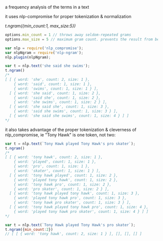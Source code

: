 a frequency analysis of the terms in a text

it uses nlp-compromise for proper tokenization & normalization

*t.ngram({min_count:1, max_size:5})*
```javascript
options.min_count = 1 // throws away seldom-repeated grams
options.max_size = 5 // maximum gram count. prevents the result from becoming gigantic
```

```javascript
var nlp = require('nlp_compromise');
var nlpNgram = require('nlp-ngram');
nlp.plugin(nlpNgram);

var t = nlp.text('she said she swims');
t.ngram()
/*
[ [ { word: 'she', count: 2, size: 1 },
    { word: 'said', count: 1, size: 1 },
    { word: 'swims', count: 1, size: 1 } ],
  [ { word: 'she said', count: 1, size: 2 },
    { word: 'said she', count: 1, size: 2 },
    { word: 'she swims', count: 1, size: 2 } ],
  [ { word: 'she said she', count: 1, size: 3 },
    { word: 'said she swims', count: 1, size: 3 } ],
  [ { word: 'she said she swims', count: 1, size: 4 } ] ]
*/
```

it also takes advantage of the proper tokenization & cleverness of nlp_compromise, ie "Tony Hawk" is one token, not two:
```javascript
var t = nlp.text(`Tony Hawk played Tony Hawk's pro skater`);
t.ngram()
/*
[ [ { word: 'tony hawk', count: 2, size: 1 },
    { word: 'played', count: 1, size: 1 },
    { word: 'pro', count: 1, size: 1 },
    { word: 'skater', count: 1, size: 1 } ],
  [ { word: 'tony hawk played', count: 1, size: 2 },
    { word: 'played tony hawk', count: 1, size: 2 },
    { word: 'tony hawk pro', count: 1, size: 2 },
    { word: 'pro skater', count: 1, size: 2 } ],
  [ { word: 'tony hawk played tony hawk', count: 1, size: 3 },
    { word: 'played tony hawk pro', count: 1, size: 3 },
    { word: 'tony hawk pro skater', count: 1, size: 3 } ],
  [ { word: 'tony hawk played tony hawk pro', count: 1, size: 4 },
    { word: 'played tony hawk pro skater', count: 1, size: 4 } ] ]
*/
```
```javascript
var t = nlp.text(`Tony Hawk played Tony Hawk's pro skater`);
t.ngram({min_count:2})
// [ [ { word: 'tony hawk', count: 2, size: 1 } ], [], [], [] ]
```
